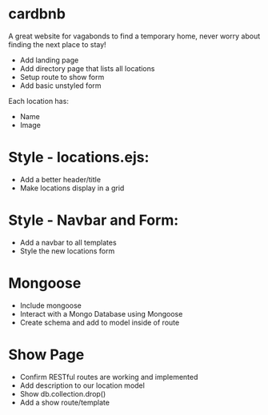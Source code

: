 # cardbnb
A great website for vagabonds to find a temporary home, never worry about finding the next place to stay!

- Add landing page
- Add directory page that lists all locations
- Setup route to show form
- Add basic unstyled form

Each location has:
- Name
- Image

# Style - locations.ejs:
- Add a better header/title
- Make locations display in a grid

# Style - Navbar and Form:
- Add a navbar to all templates
- Style the new locations form

# Mongoose
- Include mongoose
- Interact with a Mongo Database using Mongoose
- Create schema and add to model inside of route

# Show Page
- Confirm RESTful routes are working and implemented
- Add description to our location model
- Show db.collection.drop()
- Add a show route/template